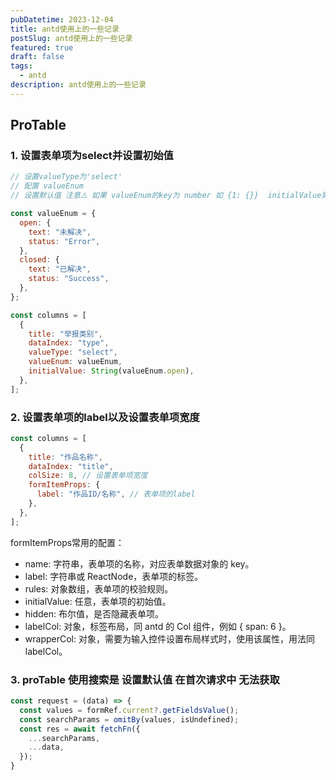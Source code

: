 ```yaml
---
pubDatetime: 2023-12-04
title: antd使用上的一些记录
postSlug: antd使用上的一些记录
featured: true
draft: false
tags:
  - antd
description: antd使用上的一些记录
---
```


## ProTable

### 1. 设置表单项为select并设置初始值

```javascript
// 设置valueType为'select'
// 配置 valueEnum
// 设置默认值 注意⚠️ 如果 valueEnum的key为 number 如 {1: {}}  initialValue需要String一下

const valueEnum = {
  open: {
    text: "未解决",
    status: "Error",
  },
  closed: {
    text: "已解决",
    status: "Success",
  },
};

const columns = [
  {
    title: "举报类别",
    dataIndex: "type",
    valueType: "select",
    valueEnum: valueEnum,
    initialValue: String(valueEnum.open),
  },
];
```

### 2. 设置表单项的label以及设置表单项宽度

```javascript
const columns = [
  {
    title: "作品名称",
    dataIndex: "title",
    colSize: 8, // 设置表单项宽度
    formItemProps: {
      label: "作品ID/名称", // 表单项的label
    },
  },
];
```

formItemProps常用的配置：

- name: 字符串，表单项的名称，对应表单数据对象的 key。
- label: 字符串或 ReactNode，表单项的标签。
- rules: 对象数组，表单项的校验规则。
- initialValue: 任意，表单项的初始值。
- hidden: 布尔值，是否隐藏表单项。
- labelCol: 对象，标签布局，同 antd 的 Col 组件，例如 { span: 6 }。
- wrapperCol: 对象，需要为输入控件设置布局样式时，使用该属性，用法同 labelCol。

### 3. proTable 使用搜索是 设置默认值 在首次请求中 无法获取

```javascript
const request = (data) => {
  const values = formRef.current?.getFieldsValue();
  const searchParams = omitBy(values, isUndefined);
  const res = await fetchFn({
    ...searchParams,
    ...data,
  });
}
```
